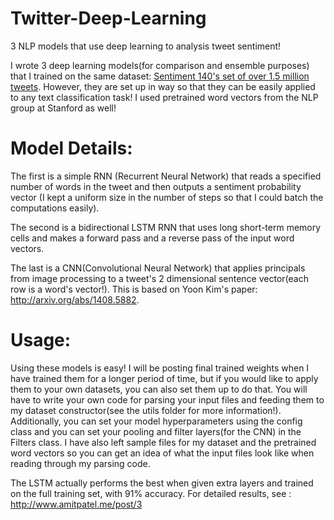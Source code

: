 # Twitter-Deep-Learning


3 NLP models that use deep learning to analysis tweet sentiment!



I wrote 3 deep learning models(for comparison and ensemble purposes) that I trained on the same dataset: [Sentiment 140's set of over 1.5 million tweets](http://help.sentiment140.com/for-students). However, they are set up in way so that they can be easily applied to any text classification task! I used pretrained word vectors from the NLP group at Stanford as well!

# <h1> Model Details: 

The first is a simple RNN (Recurrent Neural Network) that reads a specified number of words in the tweet and then outputs a sentiment probability vector (I kept a uniform size in the number of steps so that I could batch the computations easily). 

The second is a bidirectional LSTM RNN that uses long short-term memory cells and makes a forward pass and a reverse pass of the input word vectors.

The last is a CNN(Convolutional Neural Network) that applies principals from image processing to a tweet's 2 dimensional sentence vector(each row is a word's vector!). This is based on Yoon Kim's paper: http://arxiv.org/abs/1408.5882. 

# <h1> Usage: 

Using these models is easy! I will be posting final trained weights when I have trained them for a longer period of time, but if you would like to apply them to your own datasets, you can also set them up to do that. You will have to write your own code for parsing your input files and feeding them to my dataset constructor(see the utils folder for more information!). Additionally, you can set your model hyperparameters using the config class and you can set your pooling and filter layers(for the CNN) in the Filters class. I have also left sample files for my dataset and the pretrained word vectors so you can get an idea of what the input files look like when reading through my parsing code.

The LSTM actually performs the best when given extra layers and trained on the full training set, with 91% accuracy. 
For detailed results, see : http://www.amitpatel.me/post/3

